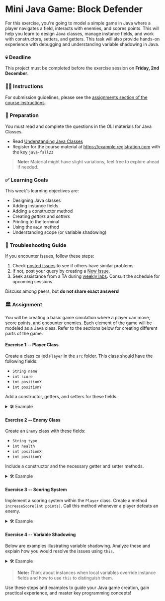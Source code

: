 # Mini Java Game: Block Defender

For this exercise, you're going to model a simple game in Java where a player navigates a field, interacts with enemies, and scores points. This will help you learn to design Java classes, manage instance fields, and work with constructors, setters, and getters. This task will also provide hands-on experience with debugging and understanding variable shadowing in Java.

### 💀 Deadline

This project must be completed before the exercise session on **Friday, 2nd December**.

### 👩‍🏫 Instructions

For submission guidelines, please see the [assignments section of the course instructions](https://yourcoursewebsite.com/assignments).

### 📝 Preparation

You must read and complete the questions in the OLI materials for Java Classes.

- Read [Understanding Java Classes](https://example.io/Java-Classes)
- Register for the course material at https://example.registration.com with the key `java-fall23`

> **Note:** Material might have slight variations, feel free to explore ahead if needed.

### ✅ Learning Goals

This week's learning objectives are:

- Designing Java classes
- Adding instance fields
- Adding a constructor method
- Creating *getters* and *setters*
- Printing to the terminal
- Using the `main` method
- Understanding scope (or variable shadowing)

### 🚨 Troubleshooting Guide

If you encounter issues, follow these steps:

1. Check [posted issues](https://yourcoursewebsite.com/help/issues) to see if others have similar problems.
2. If not, post your query by creating a [New Issue](https://yourcoursewebsite.com/help/issues/new).
3. Seek assistance from a TA during [weekly labs](https://yourcoursewebsite.com/schedule). Consult the schedule for upcoming sessions.

Discuss among peers, but **do not share exact answers**!

### 🏛 Assignment

You will be creating a basic game simulation where a player can move, score points, and encounter enemies. Each element of the game will be modeled as a Java class. Refer to the sections below for creating different parts of the game.

#### Exercise 1 -- Player Class

Create a class called `Player` in the `src` folder. This class should have the following fields:

- `String name`
- `int score`
- `int positionX`
- `int positionY`

Add a constructor, getters, and setters for these fields.

<details>
  <summary> 🛠 Example </summary>

  ```java
  public class Player {
      private String name;
      private int score;
      private int positionX;
      private int positionY;

      public Player(String name, int positionX, int positionY) {
          this.name = name;
          this.score = 0;
          this.positionX = positionX;
          this.positionY = positionY;
      }

      // Getters and setters here...

      public static void main(String[] args) {
          Player player = new Player("PlayerOne", 0, 0);
          player.setScore(100);
          System.out.println("Player Name: " + player.getName());
          System.out.println("Score: " + player.getScore());
          System.out.println("Position: (" + player.getPositionX() + ", " + player.getPositionY() + ")");
      }
  }
  ```
</details>

#### Exercise 2 -- Enemy Class

Create an `Enemy` class with these fields:

- `String type`
- `int health`
- `int positionX`
- `int positionY`

Include a constructor and the necessary getter and setter methods.

<details>
  <summary> 🛠 Example </summary>

  ```java
  public class Enemy {
      private String type;
      private int health;
      private int positionX;
      private int positionY;

      public Enemy(String type, int health, int positionX, int positionY) {
          this.type = type;
          this.health = health;
          this.positionX = positionX;
          this.positionY = positionY;
      }

      // Getters and setters here...
  }
  ```
</details>

#### Exercise 3 -- Scoring System

Implement a scoring system within the `Player` class. Create a method `increaseScore(int points)`. Call this method whenever a player defeats an enemy.

<details>
  <summary> 🛠 Example </summary>

  ```java
  public void increaseScore(int points) {
      this.score += points;
      System.out.println("New Score: " + this.score);
  }
  ```
</details>

#### Exercise 4 -- Variable Shadowing

Below are examples illustrating variable shadowing. Analyze these and explain how you would resolve the issues using `this`.

<details>
  <summary> 🛠 Example </summary>

  ```java
  public class ShadowExample {
      private int level = 1;

      public void displayLevel() {
          int level = 10;
          System.out.println("Current Level: " + level); // Wrong level displayed
      }

      public static void main(String[] args) {
          new ShadowExample().displayLevel();
      }
  }
  ```

  ```java
  public class Character {
      private String characterName;

      public Character(String characterName) {
          characterName = characterName; // Incorrect assignment
      }

      public void announce() {
          System.out.println(characterName + " has joined the game!"); // Incorrect name displayed
      }
  }
  ```
</details>

> **Note:** Think about instances when local variables override instance fields and how to use `this` to distinguish them.

Use these steps and examples to guide your Java game creation, gain practical experience, and master key programming concepts!
